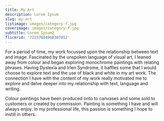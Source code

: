 ```yaml
---
title: My Art
description: Lorem Ipsum
slug: my-art
listimage: images/category-f.jpg
coverimage: images/category-f.jpg
subtitle: Lorem Ipsum2
flickrid: '72157684960307052'
---
```

For a period of time, my work focussed upon the relationship between text and image. Fascinated by the unspoken language of visual art, I leaned away from colour and began exploring monochrome paintings with relating phrases.
Having Dyslexia and Irlen Syndrome, it baffles some that I would choose to explore text and the use of black and white in my art work. The connection I have with the content of my work really motivated me to explore and delve deeper into my relationship with text, language and writing.

Colour paintings have been produced onto to canvases and some sold to customers or created by commission.
Painting is something I have and will always enjoy. In my professional life, this passion is something I hope to instill in others.
